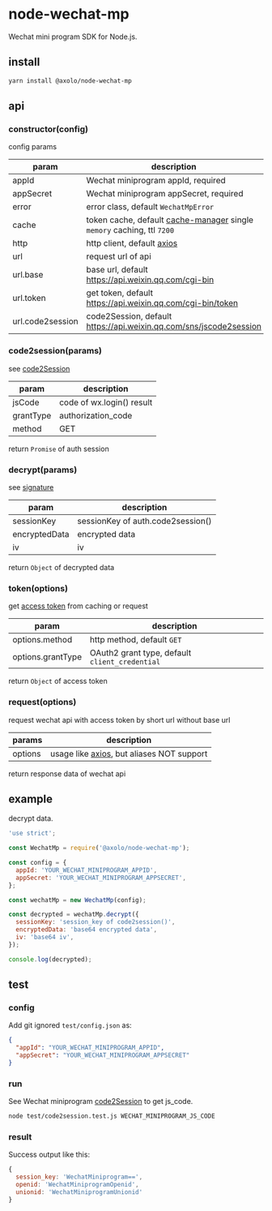 # node-wechat-mp

Wechat mini program SDK for Node.js.

## install

```bash
yarn install @axolo/node-wechat-mp
```

## api

### constructor(config)

config params

|      param       |                               description                                |
| ---------------- | ------------------------------------------------------------------------ |
| appId            | Wechat miniprogram appId, required                                       |
| appSecret        | Wechat miniprogram appSecret, required                                   |
| error            | error class, default `WechatMpError`                                     |
| cache            | token cache, default [cache-manager] single `memory` caching, ttl `7200` |
| http             | http client, default [axios]                                             |
| url              | request url of api                                                       |
| url.base         | base url, default https://api.weixin.qq.com/cgi-bin                      |
| url.token        | get token, default  https://api.weixin.qq.com/cgi-bin/token              |
| url.code2session | code2Session, default https://api.weixin.qq.com/sns/jscode2session       |

### code2session(params)

see [code2Session]

|  param    |        description        |
| --------- | ------------------------- |
| jsCode    | code of wx.login() result |
| grantType | authorization_code        |
| method    | GET                       |

return `Promise` of auth session

### decrypt(params)

see [signature]

|    param      |            description            |
| ------------- | --------------------------------- |
| sessionKey    | sessionKey of auth.code2session() |
| encryptedData | encrypted data                    |
| iv            | iv                                |

return `Object` of decrypted data

### token(options)

get [access token] from caching or request

|       param       |                  description                   |
| ----------------- | ---------------------------------------------- |
| options.method    | http method, default `GET`                     |
| options.grantType | OAuth2 grant type, default `client_credential` |

return `Object` of access token

### request(options)

request wechat api with access token by short url without base url

| params  |                 description                 |
| ------- | ------------------------------------------- |
| options | usage like [axios], but aliases NOT support |

return response data of wechat api

## example

decrypt data.

```js
'use strict';

const WechatMp = require('@axolo/node-wechat-mp');

const config = {
  appId: 'YOUR_WECHAT_MINIPROGRAM_APPID',
  appSecret: 'YOUR_WECHAT_MINIPROGRAM_APPSECRET',
};

const wechatMp = new WechatMp(config);

const decrypted = wechatMp.decrypt({
  sessionKey: 'session_key of code2session()',
  encryptedData: 'base64 encrypted data',
  iv: 'base64 iv',
});

console.log(decrypted);
```

## test

### config

Add git ignored `test/config.json` as:

```json
{
  "appId": "YOUR_WECHAT_MINIPROGRAM_APPID",
  "appSecret": "YOUR_WECHAT_MINIPROGRAM_APPSECRET"
}
```

### run

See Wechat miniprogram [code2Session] to get js_code.

```bash
node test/code2session.test.js WECHAT_MINIPROGRAM_JS_CODE
```

### result

Success output like this:

```js
{
  session_key: 'WechatMiniprogram==',
  openid: 'WechatMiniprogramOpenid',
  unionid: 'WechatMiniprogramUnionid'
}
```

[code2Session]: https://developers.weixin.qq.com/miniprogram/dev/api-backend/open-api/login/auth.code2Session.html
[signature]: https://developers.weixin.qq.com/miniprogram/dev/framework/open-ability/signature.html
[access token]: https://developers.weixin.qq.com/doc/offiaccount/Basic_Information/Get_access_token.html
[cache-manager]: https://github.com/BryanDonovan/node-cache-manager
[axios]: https://github.com/axios/axios
